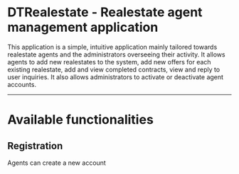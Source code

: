 # DTRealestate - Realestate agent management application

This application is a simple, intuitive application mainly tailored towards realestate agents and the administrators overseeing their activity. It allows agents to add new realestates to the system, add new offers for each existing realestate, add and view completed contracts, view and reply to user inquiries. It also allows administrators to activate or deactivate agent accounts.

***
# Available functionalities

## Registration

Agents can create a new account
